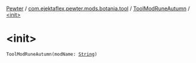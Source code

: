 [Pewter](../../index.md) / [com.ejektaflex.pewter.mods.botania.tool](../index.md) / [ToolModRuneAutumn](index.md) / [&lt;init&gt;](./-init-.md)

# &lt;init&gt;

`ToolModRuneAutumn(modName: `[`String`](https://kotlinlang.org/api/latest/jvm/stdlib/kotlin/-string/index.html)`)`